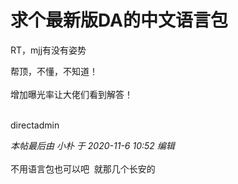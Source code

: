 # 求个最新版DA的中文语言包


RT，mjj有没有姿势

帮顶，不懂，不知道！<br />
<br />
增加曝光率让大佬们看到解答！<br />
<br />
<img src="static/image/smiley/default/hug.gif" smilieid="13" border="0" alt="" /><img src="static/image/smiley/default/hug.gif" smilieid="13" border="0" alt="" /><img src="static/image/smiley/default/hug.gif" smilieid="13" border="0" alt="" />

directadmin

<i class="pstatus"> 本帖最后由 小朴 于 2020-11-6 10:52 编辑 </i><br />
<br />
不用语言包也可以吧&nbsp;&nbsp;就那几个长安的
